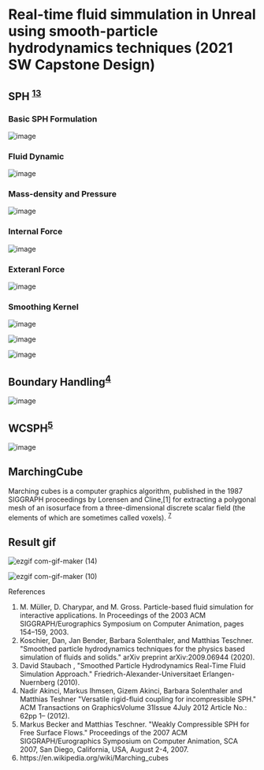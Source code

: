 # Real-time fluid simmulation in Unreal using smooth-particle hydrodynamics techniques (2021 SW Capstone Design)
 

## SPH <sup>[1](#footnote_1)</sup><sup>[3](#footnote_3)</sup> 
### Basic SPH Formulation
![image](https://user-images.githubusercontent.com/50435598/147324832-45ac5f63-0c88-4054-9e64-526e56135ca9.png)


### Fluid Dynamic
![image](https://user-images.githubusercontent.com/50435598/147325852-b65b7147-0bba-4908-8e9e-07b83e79803b.png)

### Mass-density and Pressure 
![image](https://user-images.githubusercontent.com/50435598/147324872-d26a6a3f-50fb-4e5c-9040-d0cda2c6d4ce.png)

### Internal Force
![image](https://user-images.githubusercontent.com/50435598/147324903-0dabfdd5-163d-413c-bc58-968c45e0098c.png)

### Exteranl Force
![image](https://user-images.githubusercontent.com/50435598/147324983-bf69dae9-de99-4482-ab1b-804ea878f4c1.png)


### Smoothing Kernel
![image](https://user-images.githubusercontent.com/50435598/147325055-c894f39c-432c-405d-b41e-e039ec547360.png)

![image](https://user-images.githubusercontent.com/50435598/147325091-d62d48e1-c569-492b-84db-c23ca320b812.png)

![image](https://user-images.githubusercontent.com/50435598/147325111-08f045b6-e280-4e51-b77b-42dc026a4d52.png)


## Boundary Handling<sup>[4](#footnote_4)</sup>
![image](https://user-images.githubusercontent.com/50435598/147325360-ec1e828d-630f-4c0e-86bb-36fbca9ad4ee.png)


## WCSPH<sup>[5](#footnote_5)</sup>
![image](https://user-images.githubusercontent.com/50435598/147325413-5cbaacb7-11f0-4527-b72a-6a59b9418a8f.png)

## MarchingCube
Marching cubes is a computer graphics algorithm, published in the 1987 SIGGRAPH proceedings by Lorensen and Cline,[1] for extracting a polygonal mesh of an isosurface from a three-dimensional discrete scalar field (the elements of which are sometimes called voxels). <sup>[7](#footnote_6)</sup>




## Result gif
![ezgif com-gif-maker (14)](https://user-images.githubusercontent.com/50435598/147320960-b7167879-8d66-43bc-a3b7-ab531ecf4718.gif)

![ezgif com-gif-maker (10)](https://user-images.githubusercontent.com/50435598/147320971-bb61b287-c46e-451f-a58e-09b0e9121ae9.gif)


References
<ol>
<li id="footnote_1"> M. Müller, D. Charypar, and M. Gross. Particle-based fluid simulation for interactive applications. In Proceedings of the 2003 ACM SIGGRAPH/Eurographics Symposium on Computer Animation, pages 154–159, 2003.</li>
<li id="footnote_2">  Koschier, Dan, Jan Bender, Barbara Solenthaler, and Matthias Teschner. "Smoothed particle hydrodynamics techniques for the physics based simulation of fluids and solids." arXiv preprint arXiv:2009.06944 (2020).</li>
<li id="footnote_3"> David Staubach , "Smoothed Particle Hydrodynamics Real-Time Fluid Simulation Approach." Friedrich-Alexander-Universitaet Erlangen-Nuernberg (2010).</li>
<li id="footnote_4"> Nadir Akinci, Markus Ihmsen, Gizem Akinci, Barbara Solenthaler and Matthias Teshner "Versatile rigid-fluid coupling for incompressible SPH." ACM Transactions on GraphicsVolume 31Issue 4July 2012 Article No.: 62pp 1– (2012).</li>
<li id="footnote_5"> Markus Becker and Matthias Teschner. "Weakly Compressible SPH for Free Surface Flows." Proceedings of the 2007 ACM SIGGRAPH/Eurographics Symposium on Computer Animation, SCA 2007, San Diego, California, USA, August 2-4, 2007. </li>
 <li id="footnote_6"> https://en.wikipedia.org/wiki/Marching_cubes </li>
</ol>
